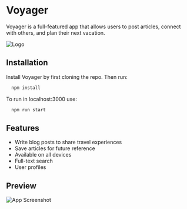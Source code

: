 
# Voyager

Voyager is a full-featured app that allows users to post articles, connect with others, and plan their next vacation. 


![Logo](https://firebasestorage.googleapis.com/v0/b/portfolio-assets.appspot.com/o/travel%2Fplane_new512.png?alt=media&token=4d087dcd-a81e-40e9-806b-a9ede2ae0b60)

    
## Installation 

Install Voyager by first cloning the repo. Then run:

```bash 
  npm install
```

To run in localhost:3000 use:

```bash 
  npm run start
```
    
## Features

- Write blog posts to share travel experiences
- Save articles for future reference 
- Available on all devices
- Full-text search
- User profiles

  
## Preview

![App Screenshot](https://firebasestorage.googleapis.com/v0/b/portfolio-assets.appspot.com/o/travel%2Ftravel_explore2.png?alt=media&token=835da03f-e63c-4929-a1e6-657b3a8d2ea1)

  